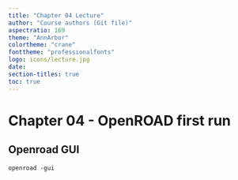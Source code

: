 ```yaml
---
title: "Chapter 04 Lecture"
author: "Course authors (Git file)"
aspectratio: 169
theme: "AnnArbor"
colortheme: "crane"
fonttheme: "professionalfonts"
logo: icons/lecture.jpg
date:
section-titles: true
toc: true
---
```


# Chapter 04 - OpenROAD first run

## Openroad GUI
```
openroad -gui
```



 